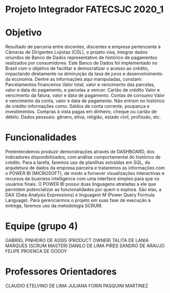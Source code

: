 # Projeto Integrador FATECSJC 2020_1

# Objetivo

   Resultado de parceria entre docentes, discentes e empresa pertencente à Câmaras de Dirigentes Lojistas (CDL), o projeto visa, integrar dados oriundos de Banco de Dados representativo de histórico de pagamentos realizados por consumidores. Este Banco de Dados foi implementado no Brasil com o objetivo de facilitar e democratizar o acesso ao crédito, impactando diretamente na diminuição da taxa de juros e desenvolvimento da economia.
   Dentre as informações aqui manipuladas, constam: 
      Parcelamentos financeiros
          Valor total, valor e vencimento das parcelas, valor e data do pagamento, e parcelas a vencer.
      Cartão de crédito
          Valor e vencimento da fatura, valor e data de pagamento.
      Contas de consumo
          Valor e vencimento da conta, valor e data de pagamento.
    Não entram no histórico de crédito informações como:
          Saldos de conta corrente, poupança e investimentos.
          Compras à vista pagas em dinheiro, cheque ou cartão de débito.
          Dados pessoais: gênero, etnia, religião, estado civil, profissão, etc.
  
# Funcionalidades
   Pretentendemos produzir demonstrações através de DASHBOARD, dos indicadores disponibilizados, com análise comportamental do 
   histórico de crédito. Para a tarefa, faremos uso de planilhas extraídas em SQL, da arquitetura de dados da empresa parceira
   e trataremos as informações com o POWER BI (MICROSOFT), de modo a fornecer visualizações interactivas e recursos de business
   intelligence com uma interface simples para que os usuários finais.
   O POWER BI possui duas linguagens atreladas a ele que permitem potencializar as funcionalidades por quem o explora. São elas,
   a DAX (Data Analysis Expressions) e linguagem M (Power Query Formula Language).
   Para gerenciarmos o projeto em suas fase de execução à entrega, faremos uso da metodologia SCRUM.
 
 # Equipe (grupo 4)
   GABRIEL PINHEIRO DE ASSIS (PRODUCT OWNER)
   TALITA DE LANIA MARQUES (SCRUM MASTER)
   DANILO DE LIMA PIRES
   SANDRO DE ARAUJO
   FELIPE PROENCA DE GODOY
  
  # Professores Orientadores
  CLAUDIO ETELVINO DE LIMA
  JULIANA FORIN PASQUINI MARTINEZ
